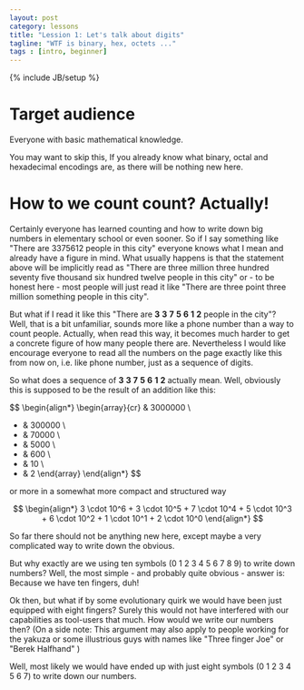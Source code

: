 ```yaml
---
layout: post
category: lessons
title: "Lession 1: Let's talk about digits"
tagline: "WTF is binary, hex, octets ..."
tags : [intro, beginner]
---
```

{% include JB/setup %}

# Target audience

Everyone with basic mathematical knowledge.

You may want to skip this, If you already know what binary, octal and hexadecimal
encodings are, as there will be nothing new here.

# How to we count count? Actually!

Certainly everyone has learned counting and how to write down big numbers in
elementary school or even sooner.
So if I say something like "There are 3375612 people in this city" everyone
knows what I mean and already have a figure in mind. What usually happens is
that the statement above will be implicitly read as
"There are three million three hundred seventy five thousand six hundred twelve people in this city"
or - to be honest here - most people will just read it like
"There are three point three million something people in this city".

But what if I read it like this "There are __3__ __3__ __7__ __5__ __6__ __1__ __2__ people in the city"?
Well, that is a bit unfamiliar, sounds more like a phone number than a way
to count people. Actually, when read this way, it becomes much harder to get
a concrete figure of how many people there are. Nevertheless I would like encourage
everyone to read all the numbers on the page exactly like this from now on, i.e.
like phone number, just as a sequence of digits.

So what does a sequence of __3__ __3__ __7__ __5__ __6__ __1__ __2__ actually
mean. Well, obviously this is supposed to be the result of an addition like this:

$$
\begin{align*}
  \begin{array}{cr}
 & 3000000 \\
 + & 300000 \\
 + & 70000 \\
 + & 5000 \\
 + & 600 \\
 + & 10 \\
 + & 2
  \end{array}
\end{align*}
$$

or more in a somewhat more compact and structured way

$$
\begin{align*}
3 \cdot 10^6 + 3 \cdot 10^5 + 7 \cdot 10^4 + 5 \cdot 10^3 + 6 \cdot 10^2 + 1 \cdot 10^1 + 2 \cdot 10^0
\end{align*}
$$

So far there should not be anything new here, except maybe a very complicated
way to write down the obvious.

But why exactly are we using ten symbols (0 1 2 3 4 5 6 7 8 9) to write down
numbers? Well, the most simple - and probably quite obvious - answer is:
Because we have ten fingers, duh!

Ok then, but what if by some evolutionary quirk we would have been just equipped
with eight fingers? Surely this would not have interfered with our capabilities as
tool-users that much. How would we write our numbers then?
(On a side note: This argument may also apply to people working
  for the yakuza or some illustrious guys with names like "Three finger Joe" or
  "Berek Halfhand" )

Well, most likely we would have ended up with just eight symbols (0 1 2 3 4 5 6 7)
to write down our numbers.
